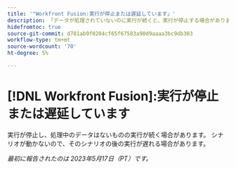 ```yaml
---
title: '"Workfront Fusion:実行が停止または遅延しています」'
description: 「データが処理されていないのに実行が続くと、実行が停止する場合があります。 シナリオが動かないので、後でそのシナリオの実行が遅れる可能性があります。
hidefromtoc: true
source-git-commit: d781ab9f0204cf65f67583a90d9aaaa3bc9db303
workflow-type: tm+mt
source-wordcount: '70'
ht-degree: 5%

---
```



# [!DNL Workfront Fusion]:実行が停止または遅延しています

実行が停止し、処理中のデータはないものの実行が続く場合があります。 シナリオが動かないので、そのシナリオの後の実行が遅れる場合があります。

_最初に報告されたのは 2023年5月17日（PT）です。_

